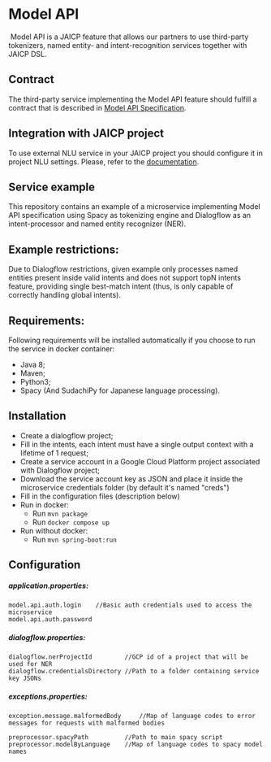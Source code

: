# Model API
​
Model API is a JAICP feature that allows our partners to use third-party tokenizers, named entity- and intent-recognition services together with JAICP DSL.
## Contract
The third-party service implementing the Model API feature should fulfill a contract that is described in [Model API Specification](https://github.com/just-ai/model-api-example/blob/main/model-api-specification.yml).
## Integration with JAICP project
To use external NLU service in your JAICP project you should configure it in project NLU settings. Please, refer to the [documentation](https://help.just-ai.com/#/docs/en/NLU_core/advanced_classifer_settings?id=external-nlu-service).
## Service example
This repository contains an example of a microservice implementing Model API specification using Spacy as tokenizing engine and Dialogflow as an intent-processor and named entity recognizer (NER).
​
## Example restrictions:
Due to Dialogflow restrictions, given example only processes named entities present inside valid intents and does not support topN intents feature, providing single best-match intent (thus, is only capable of correctly handling global intents).
​
## Requirements:
Following requirements will be installed automatically if you choose to run the service in docker container:
- Java 8;
- Maven;
- Python3;
- Spacy (And SudachiPy for Japanese language processing).
​
## Installation
- Create a dialogflow project;
- Fill in the intents, each intent must have a single output context with a lifetime of 1 request;
- Create a service account in a Google Cloud Platform project associated with Dialogflow project;
- Download the service account key as JSON and place it inside the microservice credentials folder (by default it's named "creds")
- Fill in the configuration files (description below)
- Run in docker:
    - Run `mvn package`
    - Run `docker compose up`
- Run without docker:
    - Run `mvn spring-boot:run`
​
## Configuration
##### application.properties:
```
model.api.auth.login    //Basic auth credentials used to access the microservice
model.api.auth.password
```    
##### dialogflow.properties:
```
dialogflow.nerProjectId         //GCP id of a project that will be used for NER
dialogflow.credentialsDirectory //Path to a folder containing service key JSONs
```
##### exceptions.properties:
```
exception.message.malformedBody     //Map of language codes to error messages for requests with malformed bodies
```
```
preprocessor.spacyPath          //Path to main spacy script
preprocessor.modelByLanguage    //Map of language codes to spacy model names

